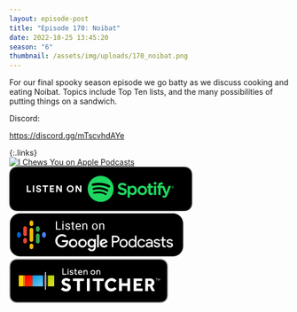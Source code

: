 ```yaml
---
layout: episode-post
title: "Episode 170: Noibat"
date: 2022-10-25 13:45:20
season: "6"
thumbnail: /assets/img/uploads/170_noibat.png
---
```

For our final spooky season episode we go batty as we discuss cooking and eating Noibat. Topics include Top Ten lists, and the many possibilities of putting things on a sandwich.

Discord:

<https://discord.gg/mTscvhdAYe>

{:.links}  
[![I Chews You on Apple Podcasts](https://linkmaker.itunes.apple.com/en-us/badge-lrg.svg?releaseDate=2019-04-16T00:00:00Z&kind=podcast&bubble=podcasts)](https://podcasts.apple.com/us/podcast/170-noibat/id1455409177?i=1000583829557)  [![I Chews You on Spotify](/assets/img/uploads/spotify-badge-button.svg)](https://open.spotify.com/episode/1usG4bYDVkVTFkb82IEaAy?si=1Fy_x-LrSriI54SPChzFjA)  [![I Chews You on Google Podcasts](/assets/img/uploads/google-podcasts-badge-button.svg)](https://podcasts.google.com/feed/aHR0cHM6Ly9mZWVkcy5saWJzeW4uY29tLzE2ODgyMS9yc3M/episode/NjUyMzFhYmMtZTdjOC00ZDE4LWFiMjItNTAwNjQxNmRhNjEw?sa=X&ved=0CAUQkfYCahcKEwiA66vU38L7AhUAAAAAHQAAAAAQAQ)  [![I Chews You on Stitcher](/assets/img/uploads/stitcher-badge-button.svg)](https://www.stitcher.com/show/i-chews-you/episode/170-noibat-207915908)